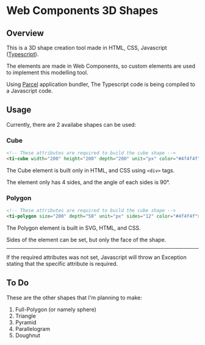 # Web Components 3D Shapes

## Overview

This is a 3D shape creation tool made in HTML, CSS, Javascript ([Typescript](https://www.typescriptlang.org/)).

The elements are made in Web Components, so custom elements are used to implement this modelling tool.

Using [Parcel](https://parceljs.org/) application bundler, The Typescript code is being compiled to a Javascript code.

## Usage

Currently, there are 2 availabe shapes can be used:

### Cube

```HTML
<!-- These attributes are required to build the cube shape -->
<ti-cube width="200" height="200" depth="200" unit="px" color="#4f4f4f"></ti-cube>
```

The Cube element is built only in HTML, and CSS using ```<div>``` tags.

The element only has 4 sides, and the angle of each sides is 90°.

### Polygon

```HTML
<!-- These attributes are required to build the cube shape -->
<ti-polygon size="200" depth="50" unit="px" sides="12" color="#4f4f4f"></ti-polygon>
```

The Polygon element is built in SVG, HTML, and CSS.

Sides of the element can be set, but only the face of the shape.

---

If the required attributes was not set, Javascript will throw an Exception stating that the specific attribute is required.

## To Do

These are the other shapes that I'm planning to make:
1. Full-Polygon (or namely sphere)
1. Triangle
1. Pyramid
1. Parallelogram
1. Doughnut
